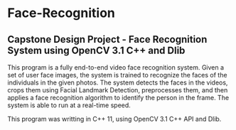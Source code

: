 # Face-Recognition
## Capstone Design Project - Face Recognition System using OpenCV 3.1 C++ and Dlib

This program is a fully end-to-end video face recognition system. Given a set of user face images, the system is trained to recognize the
faces of the individuals in the given photos. The system detects the faces in the videos, crops them using Facial Landmark Detection, 
preprocesses them, and then applies a face recognition algorithm to identify the person in the frame. The system is able to run at a 
real-time speed.

This program was writting in C++ 11, using OpenCV 3.1 C++ API and Dlib. 

